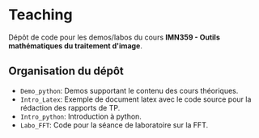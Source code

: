 # Teaching

Dépôt de code pour les demos/labos du cours __IMN359 - Outils mathématiques du traitement d'image__.

## Organisation du dépôt
* `Demo_python`: Demos supportant le contenu des cours théoriques.
* `Intro_Latex`: Exemple de document latex avec le code source pour la rédaction des rapports de TP.
* `Intro_python`: Introduction à python.
* `Labo_FFT`: Code pour la séance de laboratoire sur la FFT.

